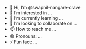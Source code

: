 - 👋 Hi, I’m @swapnil-nangare-crave
- 👀 I’m interested in ...
- 🌱 I’m currently learning ...
- 💞️ I’m looking to collaborate on ...
- 📫 How to reach me ...
- 😄 Pronouns: ...
- ⚡ Fun fact: ...

<!---
swapnil-nangare-crave/swapnil-nangare-crave is a ✨ special ✨ repository because its `README.md` (this file) appears on your GitHub profile.
You can click the Preview link to take a look at your changes.
--->
